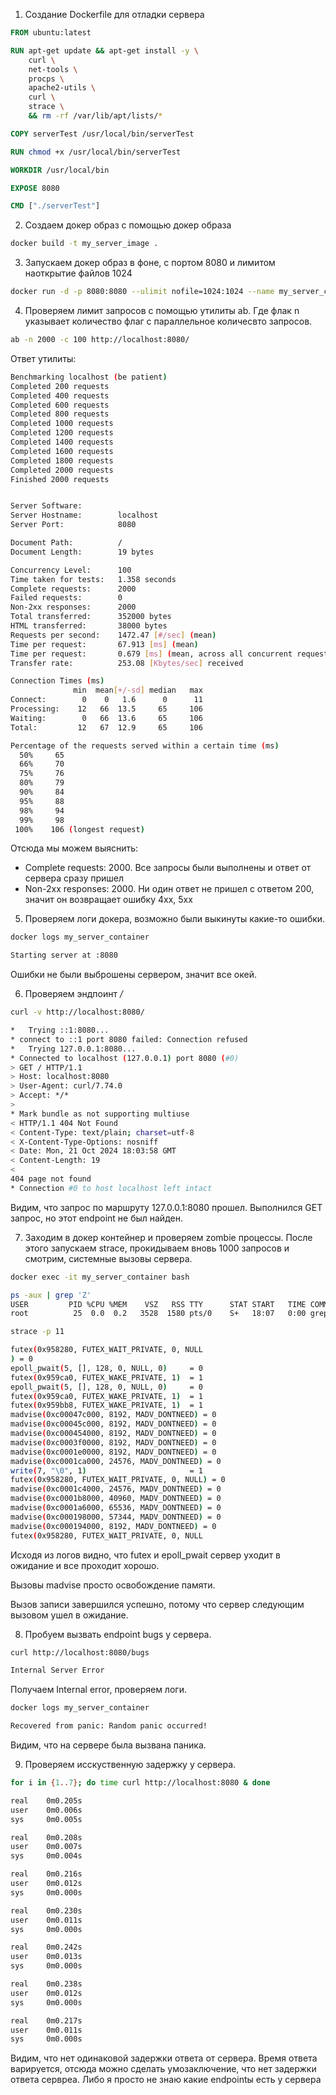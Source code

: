 1. Создание Dockerfile для отладки сервера

```Dockerfile
FROM ubuntu:latest

RUN apt-get update && apt-get install -y \
    curl \
    net-tools \
    procps \
    apache2-utils \
    curl \
    strace \
    && rm -rf /var/lib/apt/lists/*

COPY serverTest /usr/local/bin/serverTest

RUN chmod +x /usr/local/bin/serverTest

WORKDIR /usr/local/bin

EXPOSE 8080

CMD ["./serverTest"]
```

2. Создаем докер образ с помощью докер образа

```bash
docker build -t my_server_image .
```

3. Запускаем докер образ в фоне, с портом 8080 и лимитом наоткрытие файлов 1024

```bash
docker run -d -p 8080:8080 --ulimit nofile=1024:1024 --name my_server_container my_server_image
```

4. Проверяем лимит запросов с помощью утилиты ab. Где флак n указывает количество флаг c параллельное количесвто запросов.

```bash
ab -n 2000 -c 100 http://localhost:8080/
```

Ответ утилиты:

```bash
Benchmarking localhost (be patient)
Completed 200 requests
Completed 400 requests
Completed 600 requests
Completed 800 requests
Completed 1000 requests
Completed 1200 requests
Completed 1400 requests
Completed 1600 requests
Completed 1800 requests
Completed 2000 requests
Finished 2000 requests


Server Software:
Server Hostname:        localhost
Server Port:            8080

Document Path:          /
Document Length:        19 bytes

Concurrency Level:      100
Time taken for tests:   1.358 seconds
Complete requests:      2000
Failed requests:        0
Non-2xx responses:      2000
Total transferred:      352000 bytes
HTML transferred:       38000 bytes
Requests per second:    1472.47 [#/sec] (mean)
Time per request:       67.913 [ms] (mean)
Time per request:       0.679 [ms] (mean, across all concurrent requests)
Transfer rate:          253.08 [Kbytes/sec] received

Connection Times (ms)
              min  mean[+/-sd] median   max
Connect:        0    0   1.6      0      11
Processing:    12   66  13.5     65     106
Waiting:        0   66  13.6     65     106
Total:         12   67  12.9     65     106

Percentage of the requests served within a certain time (ms)
  50%     65
  66%     70
  75%     76
  80%     79
  90%     84
  95%     88
  98%     94
  99%     98
 100%    106 (longest request)
```

Отсюда мы можем выяснить:
- Complete requests: 2000. Все запросы были выполнены и ответ от сервера сразу пришел
- Non-2xx responses: 2000. Ни один ответ не пришел с ответом 200, значит он возвращает ошибку 4xx, 5xx

5. Проверяем логи докера, возможно были выкинуты какие-то ошибки.

```bash
docker logs my_server_container

Starting server at :8080
```

Ошибки не были выброшены сервером, значит все окей.

6. Проверяем эндпоинт */*

```bash
curl -v http://localhost:8080/

*   Trying ::1:8080...
* connect to ::1 port 8080 failed: Connection refused
*   Trying 127.0.0.1:8080...
* Connected to localhost (127.0.0.1) port 8080 (#0)
> GET / HTTP/1.1
> Host: localhost:8080
> User-Agent: curl/7.74.0
> Accept: */*
>
* Mark bundle as not supporting multiuse
< HTTP/1.1 404 Not Found
< Content-Type: text/plain; charset=utf-8
< X-Content-Type-Options: nosniff
< Date: Mon, 21 Oct 2024 18:03:58 GMT
< Content-Length: 19
<
404 page not found
* Connection #0 to host localhost left intact
```

Видим, что запрос по маршруту 127.0.0.1:8080 прошел. Выполнился GET запрос, но этот endpoint не был найден.

7. Заходим в докер контейнер и проверяем zombie процессы. После этого запускаем strace, прокидываем вновь 1000 запросов и смотрим, системные вызовы сервера.

```bash
docker exec -it my_server_container bash

ps -aux | grep 'Z'
USER         PID %CPU %MEM    VSZ   RSS TTY      STAT START   TIME COMMAND
root          25  0.0  0.2   3528  1580 pts/0    S+   18:07   0:00 grep --color=auto Z

strace -p 11

futex(0x958280, FUTEX_WAIT_PRIVATE, 0, NULL
) = 0
epoll_pwait(5, [], 128, 0, NULL, 0)     = 0
futex(0x959ca0, FUTEX_WAKE_PRIVATE, 1)  = 1
epoll_pwait(5, [], 128, 0, NULL, 0)     = 0
futex(0x959ca0, FUTEX_WAKE_PRIVATE, 1)  = 1
futex(0x959bb8, FUTEX_WAKE_PRIVATE, 1)  = 1
madvise(0xc00047c000, 8192, MADV_DONTNEED) = 0
madvise(0xc00045c000, 8192, MADV_DONTNEED) = 0
madvise(0xc000454000, 8192, MADV_DONTNEED) = 0
madvise(0xc0003f0000, 8192, MADV_DONTNEED) = 0
madvise(0xc0001e0000, 8192, MADV_DONTNEED) = 0
madvise(0xc0001ca000, 24576, MADV_DONTNEED) = 0
write(7, "\0", 1)                       = 1
futex(0x958280, FUTEX_WAIT_PRIVATE, 0, NULL) = 0
madvise(0xc0001c4000, 24576, MADV_DONTNEED) = 0
madvise(0xc0001b8000, 40960, MADV_DONTNEED) = 0
madvise(0xc0001a6000, 65536, MADV_DONTNEED) = 0
madvise(0xc000198000, 57344, MADV_DONTNEED) = 0
madvise(0xc000194000, 8192, MADV_DONTNEED) = 0
futex(0x958280, FUTEX_WAIT_PRIVATE, 0, NULL

```

Исходя из логов видно, что futex и epoll_pwait сервер уходит в ожидание и все проходит хорошо.

Вызовы madvise просто освобождение памяти.

Вызов записи завершился успешно, потому что сервер следующим вызовом ушел в ожидание.

8. Пробуем вызвать endpoint bugs у сервера.

```bash
curl http://localhost:8080/bugs

Internal Server Error

```

Получаем Internal error, проверяем логи.

```bash
docker logs my_server_container

Recovered from panic: Random panic occurred!
```

Видим, что на сервере была вызвана паника.

9. Проверяем исскуственную задержку у сервера.

```bash
for i in {1..7}; do time curl http://localhost:8080 & done

real    0m0.205s
user    0m0.006s
sys     0m0.005s

real    0m0.208s
user    0m0.007s
sys     0m0.004s

real    0m0.216s
user    0m0.012s
sys     0m0.000s

real    0m0.230s
user    0m0.011s
sys     0m0.000s

real    0m0.242s
user    0m0.013s
sys     0m0.000s

real    0m0.238s
user    0m0.012s
sys     0m0.000s

real    0m0.217s
user    0m0.011s
sys     0m0.000s
```

Видим, что нет одинаковой задержки ответа от сервера. Время ответа варируется, отсюда можно сделать умозаключение, что нет задержки ответа сервреа. Либо я просто не знаю какие endpointы есть у сервера